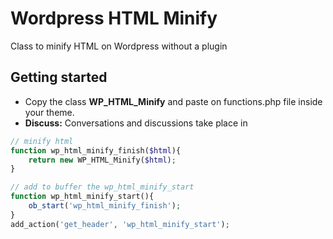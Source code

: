 # Wordpress HTML Minify
Class to minify HTML on Wordpress without a plugin

## Getting started
- Copy the class **WP_HTML_Minify** and paste on functions.php file inside your theme.
- **Discuss:** Conversations and discussions take place in 
  
```php
// minify html
function wp_html_minify_finish($html){
    return new WP_HTML_Minify($html);
}

// add to buffer the wp_html_minify_start
function wp_html_minify_start(){
    ob_start('wp_html_minify_finish');
}
add_action('get_header', 'wp_html_minify_start');
